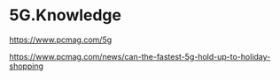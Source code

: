 # 5G.Knowledge
https://www.pcmag.com/5g

https://www.pcmag.com/news/can-the-fastest-5g-hold-up-to-holiday-shopping
